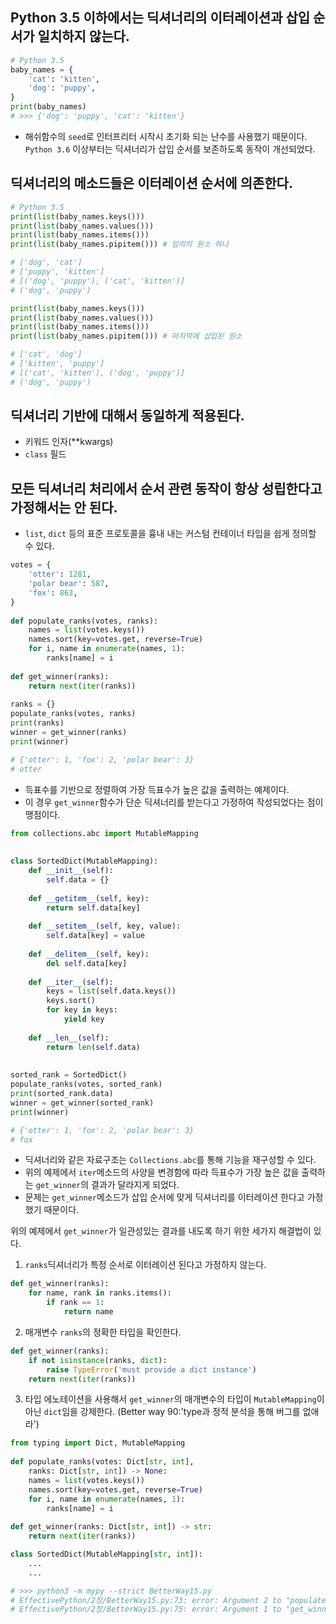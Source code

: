 ## Python 3.5 이하에서는 딕셔너리의 이터레이션과 삽입 순서가 일치하지 않는다.
```python
# Python 3.5
baby_names = {
	'cat': 'kitten',
	'dog': 'puppy',
}
print(baby_names)
# >>> {'dog': 'puppy', 'cat': 'kitten'}
```
- 해쉬함수의 `seed`로 인터프리터 시작시 초기화 되는 난수를 사용했기 때문이다.
`Python 3.6` 이상부터는 딕셔너리가 삽입 순서를 보존하도록 동작이 개선되었다.

## 딕셔너리의 메소드들은 이터레이션 순서에 의존한다.
```python
# Python 3.5
print(list(baby_names.keys()))
print(list(baby_names.values()))
print(list(baby_names.items()))
print(list(baby_names.pipitem())) # 임의의 원소 하나

# ['dog', 'cat']
# ['puppy', 'kitten']
# [('dog', 'puppy'), ('cat', 'kitten')]
# ('dog', 'puppy')
```

```python
print(list(baby_names.keys()))
print(list(baby_names.values()))
print(list(baby_names.items()))
print(list(baby_names.pipitem())) # 마지막에 삽입된 원소

# ['cat', 'dog']
# ['kitten', 'puppy']
# [('cat', 'kitten'), ('dog', 'puppy')]
# ('dog', 'puppy')
```

## 딕셔너리 기반에 대해서 동일하게 적용된다.
- 키워드 인자(**kwargs)
- `class` 필드

## 모든 딕셔너리 처리에서 순서 관련 동작이 항상 성립한다고 가정해서는 안 된다.
- `list`, `dict` 등의 표준 프로토콜을 흉내 내는 커스텀 컨테이너 타입을 쉽게 정의할 수 있다.
```Python
votes = {  
	'otter': 1281,  
	'polar bear': 587,  
	'fox': 863,  
}  
  
def populate_ranks(votes, ranks):  
	names = list(votes.keys())  
	names.sort(key=votes.get, reverse=True)  
	for i, name in enumerate(names, 1):  
		ranks[name] = i  
  
def get_winner(ranks):  
	return next(iter(ranks))  
  
ranks = {}  
populate_ranks(votes, ranks)  
print(ranks)  
winner = get_winner(ranks)  
print(winner)

# {'otter': 1, 'fox': 2, 'polar bear': 3}
# otter
```
- 득표수를 기반으로 정렬하여 가장 득표수가 높은 값을 출력하는 예제이다.
- 이 경우 `get_winner`함수가 단순 딕셔너리를 받는다고 가정하여 작성되었다는 점이 맹점이다.

```Python
from collections.abc import MutableMapping  
  
  
class SortedDict(MutableMapping):  
	def __init__(self):  
		self.data = {}  
	
	def __getitem__(self, key):  
		return self.data[key]  
	  
	def __setitem__(self, key, value):  
		self.data[key] = value  
	  
	def __delitem__(self, key):  
		del self.data[key]  
	  
	def __iter__(self):  
		keys = list(self.data.keys())  
		keys.sort()  
		for key in keys:  
			yield key  
	  
	def __len__(self):  
		return len(self.data)  
  
  
sorted_rank = SortedDict()  
populate_ranks(votes, sorted_rank)  
print(sorted_rank.data)  
winner = get_winner(sorted_rank)  
print(winner)

# {'otter': 1, 'fox': 2, 'polar bear': 3}
# fox
```
- 딕셔너리와 같은 자료구조는 `Collections.abc`를 통해 기능을 재구성할 수 있다.
- 위의 예제에서 `iter`메소드의 사양을 변경함에 따라 득표수가 가장 높은 값을 출력하는 `get_winner`의 결과가 달라지게 되었다.
- 문제는 `get_winner`메소드가 삽입 순서에 맞게 딕셔너리를 이터레이션 한다고 가정했기 때문이다.

위의 예제에서 `get_winner`가 일관성있는 결과를 내도록 하기 위한 세가지 해결법이 있다.
1. `ranks`딕셔너리가 특정 순서로 이터레이션 된다고 가정하지 않는다.
```Python
def get_winner(ranks):  
	for name, rank in ranks.items():  
		if rank == 1:  
			return name
```

2. 매개변수 `ranks`의 정확한 타입을 확인한다.
```Python
def get_winner(ranks):  
	if not isinstance(ranks, dict):  
		raise TypeError('must provide a dict instance')  
	return next(iter(ranks))
```

3. 타입 에노테이션을 사용해서 `get_winner`의 매개변수의 타입이 `MutableMapping`이 아닌 `dict`임을 강제한다. (Better way 90:'type과 정적 분석을 통해 버그를 없애라')
```Python
from typing import Dict, MutableMapping  
  
def populate_ranks(votes: Dict[str, int],  
	ranks: Dict[str, int]) -> None:  
	names = list(votes.keys())  
	names.sort(key=votes.get, reverse=True)  
	for i, name in enumerate(names, 1):  
		ranks[name] = i  
  
def get_winner(ranks: Dict[str, int]) -> str:  
	return next(iter(ranks))

class SortedDict(MutableMapping[str, int]):
	...
	...

# >>> python3 -m mypy --strict BetterWay15.py
# EffectivePython/2장/BetterWay15.py:73: error: Argument 2 to "populate_ranks" has incompatible type "SortedDict"; expected "dict[str, int]"  [arg-type]
# EffectivePython/2장/BetterWay15.py:75: error: Argument 1 to "get_winner" has incompatible type "SortedDict"; expected "dict[str, int]"  [arg-type]
```
